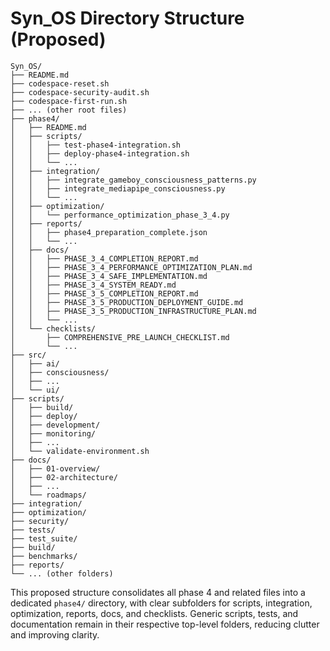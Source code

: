 # Syn_OS Directory Structure (Proposed)

```
Syn_OS/
├── README.md
├── codespace-reset.sh
├── codespace-security-audit.sh
├── codespace-first-run.sh
├── ... (other root files)
├── phase4/
│   ├── README.md
│   ├── scripts/
│   │   ├── test-phase4-integration.sh
│   │   ├── deploy-phase4-integration.sh
│   │   └── ...
│   ├── integration/
│   │   ├── integrate_gameboy_consciousness_patterns.py
│   │   ├── integrate_mediapipe_consciousness.py
│   │   └── ...
│   ├── optimization/
│   │   └── performance_optimization_phase_3_4.py
│   ├── reports/
│   │   ├── phase4_preparation_complete.json
│   │   └── ...
│   ├── docs/
│   │   ├── PHASE_3_4_COMPLETION_REPORT.md
│   │   ├── PHASE_3_4_PERFORMANCE_OPTIMIZATION_PLAN.md
│   │   ├── PHASE_3_4_SAFE_IMPLEMENTATION.md
│   │   ├── PHASE_3_4_SYSTEM_READY.md
│   │   ├── PHASE_3_5_COMPLETION_REPORT.md
│   │   ├── PHASE_3_5_PRODUCTION_DEPLOYMENT_GUIDE.md
│   │   ├── PHASE_3_5_PRODUCTION_INFRASTRUCTURE_PLAN.md
│   │   └── ...
│   └── checklists/
│       ├── COMPREHENSIVE_PRE_LAUNCH_CHECKLIST.md
│       └── ...
├── src/
│   ├── ai/
│   ├── consciousness/
│   ├── ...
│   └── ui/
├── scripts/
│   ├── build/
│   ├── deploy/
│   ├── development/
│   ├── monitoring/
│   ├── ...
│   └── validate-environment.sh
├── docs/
│   ├── 01-overview/
│   ├── 02-architecture/
│   ├── ...
│   └── roadmaps/
├── integration/
├── optimization/
├── security/
├── tests/
├── test_suite/
├── build/
├── benchmarks/
├── reports/
└── ... (other folders)
```

This proposed structure consolidates all phase 4 and related files into a dedicated `phase4/` directory, with clear subfolders for scripts, integration, optimization, reports, docs, and checklists. Generic scripts, tests, and documentation remain in their respective top-level folders, reducing clutter and improving clarity.
